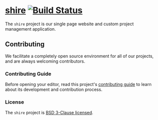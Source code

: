 # [shire](https://uwreact.ca) [![Build Status](https://travis-ci.com/uwreact/shire.svg?branch=master)](https://travis-ci.com/uwreact/shire)

The `shire` project is our single page website and custom project management application.

## Contributing

We facilitate a completely open source environment for all of our projects, and are always welcoming contributors.

### Contributing Guide

Before opening your editor, read this project's [contributing guide](https://github.com/uwreact/shire/blob/master/CONTRIBUTING.md) to learn about its development and contribution process.

### License

The `shire` project is [BSD 3-Clause licensed](https://github.com/uwreact/shire/blob/master/LICENSE).
